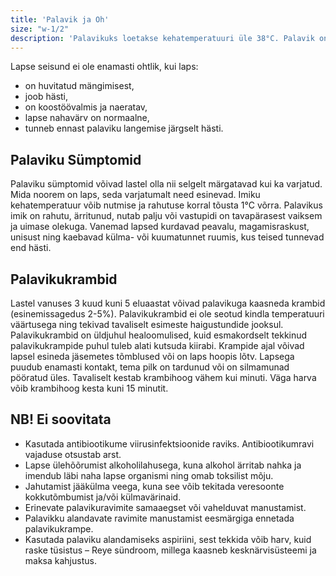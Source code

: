 ```yaml
---
title: 'Palavik ja Oh'
size: "w-1/2"
description: 'Palavikuks loetakse kehatemperatuuri üle 38°C. Palavik on organismi kaitsereaktsioon, mida ei ole vaja alati ravida. Palaviku tõustes hävivad haigustekitajad ja nende mürgid organismis kiiremini, sest palavik aeglustab viiruste ja bakterite kasvamist ning paljunemist. Enamasti on palaviku põhjuseks iseenesest mööduv viirusinfektsioon, mis ei ole lapsele ohtlik. Mõnikord tõuseb kehatemperatuur vaktsineerimise järgselt, imikutel ka üleliigsete riiete tõttu. Samas võib palavik viidata raskele haigusele ning seetõttu on oluline osata last palaviku perioodil jälgida ja põetada.'
---
```



Lapse seisund ei ole enamasti ohtlik, kui laps:

- on huvitatud mängimisest,
- joob hästi,
- on koostöövalmis ja naeratav,
- lapse nahavärv on normaalne,
- tunneb ennast palaviku langemise järgselt hästi.

## Palaviku Sümptomid

Palaviku sümptomid võivad lastel olla nii selgelt märgatavad kui ka varjatud. Mida noorem on laps, seda varjatumalt need esinevad. Imiku kehatemperatuur võib nutmise ja rahutuse korral tõusta 1°C võrra. Palavikus imik on rahutu, ärritunud, nutab palju või vastupidi on tavapärasest vaiksem ja uimase olekuga. Vanemad lapsed kurdavad peavalu, magamisraskust, unisust ning kaebavad külma- või kuumatunnet ruumis, kus teised tunnevad end hästi.

## Palavikukrambid

Lastel vanuses 3 kuud kuni 5 eluaastat võivad palavikuga kaasneda krambid (esinemissagedus 2-5%). Palavikukrambid ei ole seotud kindla temperatuuri väärtusega ning tekivad tavaliselt esimeste haigustundide jooksul. Palavikukrambid on üldjuhul healoomulised, kuid esmakordselt tekkinud palavikukrampide puhul tuleb alati kutsuda kiirabi. Krampide ajal võivad lapsel esineda jäsemetes tõmblused või on laps hoopis lõtv. Lapsega puudub enamasti kontakt, tema pilk on tardunud või on silmamunad pööratud üles. Tavaliselt kestab krambihoog vähem kui minuti. Väga harva võib krambihoog kesta kuni 15 minutit.

## NB! Ei soovitata

- Kasutada antibiootikume viirusinfektsioonide raviks. Antibiootikumravi vajaduse otsustab arst.
- Lapse ülehõõrumist alkoholilahusega, kuna alkohol ärritab nahka ja imendub läbi naha lapse organismi ning omab toksilist mõju.
- Jahutamist jääkülma veega, kuna see võib tekitada veresoonte kokkutõmbumist ja/või külmavärinaid.
- Erinevate palavikuravimite samaaegset või vahelduvat manustamist.
- Palavikku alandavate ravimite manustamist eesmärgiga ennetada palavikukrampe.
- Kasutada palaviku alandamiseks aspiriini, sest tekkida võib harv, kuid raske tüsistus – Reye sündroom, millega kaasneb kesknärvisüsteemi ja maksa kahjustus.
